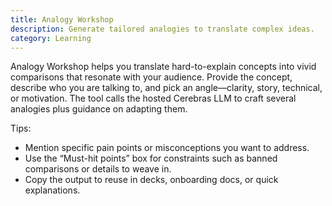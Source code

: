 ```yaml
---
title: Analogy Workshop
description: Generate tailored analogies to translate complex ideas.
category: Learning
---
```


Analogy Workshop helps you translate hard-to-explain concepts into vivid comparisons that resonate with your audience. Provide the concept, describe who you are talking to, and pick an angle—clarity, story, technical, or motivation. The tool calls the hosted Cerebras LLM to craft several analogies plus guidance on adapting them.

Tips:

- Mention specific pain points or misconceptions you want to address.
- Use the “Must-hit points” box for constraints such as banned comparisons or details to weave in.
- Copy the output to reuse in decks, onboarding docs, or quick explanations.
